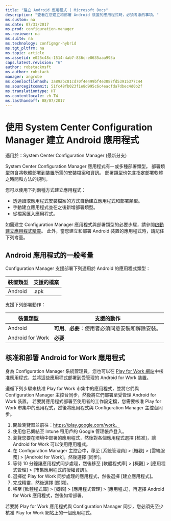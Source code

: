 ```yaml
---
title: "建立 Android 應用程式 | Microsoft Docs"
description: "查看在您建立和部署 Android 裝置的應用程式時，必須考慮的事項。"
ms.custom: na
ms.date: 07/31/2017
ms.prod: configuration-manager
ms.reviewer: na
ms.suite: na
ms.technology: configmgr-hybrid
ms.tgt_pltfrm: na
ms.topic: article
ms.assetid: e025c48c-1514-4ab7-836c-e0635aaa993a
caps.latest.revision: "6"
author: robstackmsft
ms.author: robstack
manager: angrobe
ms.openlocfilehash: 3a89abc81cd70f4e499bf4e3087fd53915377c44
ms.sourcegitcommit: 51fc48fb023f1e8d995c6c4eacfda7dbec4d0b2f
ms.translationtype: HT
ms.contentlocale: zh-TW
ms.lasthandoff: 08/07/2017
---
```

# <a name="create-android-applications-with-system-center-configuration-manager"></a>使用 System Center Configuration Manager 建立 Android 應用程式

適用於：System Center Configuration Manager (最新分支)

System Center Configuration Manager 應用程式有一或多種部署類型。 部署類型包含將軟體部署到裝置所需的安裝檔案和資訊。 部署類型也包含指定部署軟體之時間和方法的規則。  

 您可以使用下列兩種方式建立應用程式：  

-   透過讀取應用程式安裝檔案的方式自動建立應用程式和部署類型。  
-   手動建立應用程式並在之後新增部署類型。  
-   從檔案匯入應用程式。  

如需建立 Configuration Manager 應用程式與部署類型的必要步驟，請參閱[啟動建立應用程式精靈](../../apps/deploy-use/create-applications.md#start-the-create-application-wizard)。 此外，當您建立和部署 Android 裝置的應用程式時，請記住下列考量。  

## <a name="general-considerations-for-android-apps"></a>Android 應用程式的一般考量

Configuration Manager 支援部署下列適用於 Android 的應用程式類型：

|裝置類型|支援的檔案|
|-|-|
|Android|.apk|

支援下列部署動作：

|裝置類型|支援的動作|
|-|-|
|Android|**可用**、**必要**：使用者必須同意安裝和解除安裝。|
|Android for Work | **必要** |

## <a name="approve-and-deploy-android-for-work-apps"></a>核准和部署 Android for Work 應用程式
身為 Configuration Manager 系統管理員，您也可以在 [Play for Work 網站](https://play.google.com/work)中核准應用程式，並將這些應用程式部署到受管理的 Android for Work 裝置。

遵循下列步驟來核准 Play for Work 市集中的應用程式，並將它們與 Configuration Manager 主控台同步，然後將它們部署至受管理 Android for Work 裝置。 若要將應用程式部署至使用者的工作設定檔，您需要核准 Play for Work 市集中的應用程式，然後將應用程式與 Configuration Manager 主控台同步。

1. 開啟瀏覽器並前往︰https://play.google.com/work。
2. 使用您已繫結至 Intune 租用戶的 Google 管理帳戶登入。
3. 瀏覽您要在環境中部署的應用程式，然後對各個應用程式選擇 [核准]，讓 Android for Work 可以使用應用程式。
4. 在 Configuration Manager 主控台中，移至 [系統管理員] > [概觀] > [雲端服務] > [Android for Work]，然後選擇 [同步]。
5. 等待 10 分鐘讓應用程式同步處理，然後移至 [軟體程式庫] > [概觀] > [應用程式管理] > [市集應用程式的授權資訊]。
6. 選擇從 Play for Work 同步處理的應用程式，然後選擇 [建立應用程式]。
7. 完成精靈，然後選擇 [關閉]。
8. 移至 [軟體程式庫] > [概觀] > [應用程式管理] > [應用程式]，再選擇 Android for Work 應用程式，然後如常部署。

若要將 Play for Work 應用程式與 Configuration Manager 同步，您必須先至少核准 Play for Work 網站上的一個應用程式。
